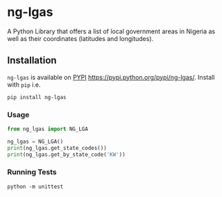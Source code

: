 # ng-lgas

A Python Library that offers a list of local government areas in Nigeria as well as their coordinates (latitudes and longitudes).


## Installation

`ng-lgas` is available on [PYPI](https://pypi.python.org/pypi/ng-lgas/) <https://pypi.python.org/pypi/ng-lgas/>.
Install with ``pip`` i.e.



    pip install ng-lgas


### Usage

```python
from ng_lgas import NG_LGA

ng_lgas = NG_LGA()
print(ng_lgas.get_state_codes())
print(ng_lgas.get_by_state_code('KW'))
```

### Running Tests

```shell
python -m unittest
```

